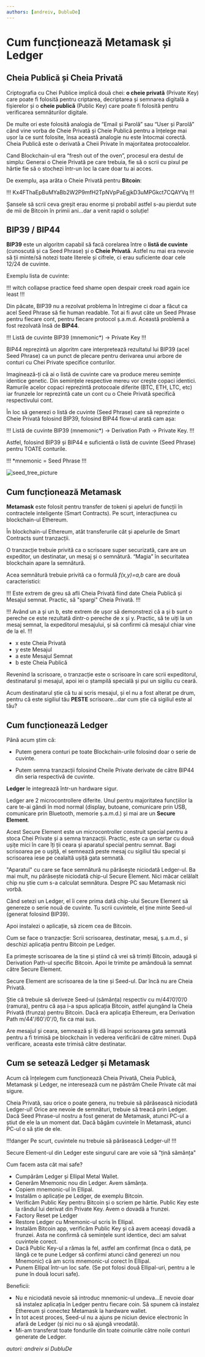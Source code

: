 ```yaml
---
authors: [andreiv, DubluDe]
---
```


# Cum funcționează Metamask și Ledger

## Cheia Publică și Cheia Privată

Criptografia cu Chei Publice implică două chei: **o cheie privată** (Private Key) care poate fi folosită pentru criptarea, decriptarea și semnarea digitală a fișierelor și o **cheie publică** (Public Key) care poate fi folosită pentru verificarea semnăturilor digitale.

De multe ori este folosită analogia de “Email și Parolă” sau “User și Parolă” când vine vorba de Cheie Privată și Cheie Publică pentru a înțelege mai ușor la ce sunt folosite, însa această analogie nu este întocmai corectă. Cheia Publică este o derivată a Cheii Private în majoritatea protocoalelor.

Cand Blockchain-ul era “fresh out of the oven”, procesul era destul de simplu: Generai o Cheie Privată pe care trebuia, fie să o scrii cu pixul pe hârtie fie să o stochezi într-un loc la care doar tu ai acces.

De exemplu, așa arăta o Cheie Privată pentru **Bitcoin**:

!!!
Kx4FThaEpBuMYaBb2W2P9mfH2TpNVpPaEgjkD3uMPGkct7CQAYVq
!!!

Șansele să scrii ceva greșit erau enorme și probabil astfel s-au pierdut sute de mii de Bitcoin în primii ani…dar a venit rapid o soluție!

## BIP39 / BIP44

**BIP39** este un algoritm capabil să facă corelarea între o **listă de cuvinte** (cunoscută și ca Seed Phrase) și o **Cheie Privată**. Astfel nu mai era nevoie să ții minte/să notezi toate literele și cifrele, ci erau suficiente doar cele 12/24 de cuvinte.

Exemplu lista de cuvinte:

!!!
witch collapse practice feed shame open despair creek road again ice least
!!!

Din păcate, BIP39 nu a rezolvat problema în întregime ci doar a făcut ca acel Seed Phrase să fie human readable. Tot ai fi avut câte un Seed Phrase pentru fiecare cont, pentru fiecare protocol ș.a.m.d. Această problemă a fost rezolvată însă de **BIP44**.

!!!
Listă de cuvinte BIP39 (mnemonic\*) -> Private Key
!!!

BIP44 reprezintă un algoritm care interpretează rezultatul lui BIP39 (acel Seed Phrase) ca un punct de plecare pentru derivarea unui arbore de conturi cu Chei Private specifice conturilor.

Imaginează-ți că ai o listă de cuvinte care va produce mereu semințe identice genetic. Din semințele respective mereu vor crește copaci identici. Ramurile acelor copaci reprezintă protocoale diferite (BTC, ETH, LTC, etc) iar frunzele lor reprezintă cate un cont cu o Cheie Privată specifică respectivului cont.

În loc să generezi o listă de cuvinte (Seed Phrase) care să reprezinte o Cheie Privată folosind BIP39, folosind BIP44 flow-ul arată cam așa:

!!!
Listă de cuvinte BIP39 (mnemonic\*) -> Derivation Path -> Private Key.
!!!

Astfel, folosind BIP39 și BIP44 e suficientă o listă de cuvinte (Seed Phrase) pentru TOATE conturile.

!!!
\*mnemonic = Seed Phrase
!!!

![seed_tree_picture](seed_tree.png)

## Cum funcționează Metamask

**Metamask** este folosit pentru transfer de tokeni și apeluri de funcții în contractele inteligente (Smart Contracts). Pe scurt, interacțiunea cu blockchain-ul Ethereum.

În blockchain-ul Ethereum, atât transferurile cât și apelurile de Smart Contracts sunt tranzacții.

O tranzacție trebuie privită ca o scrisoare super securizată, care are un expeditor, un destinatar, un mesaj și o semnătură. “Magia” în securitatea blockchain apare la semnătură.

Acea semnătură trebuie privită ca o formulă _f(x,y)=a,b_ care are două caracteristici:

!!!
Este extrem de greu să afli Cheia Privată fiind date Cheia Publică și Mesajul semnat. Practic, să "spargi" Cheia Privată.
!!!

!!!
Având un a și un b, este extrem de ușor să demonstrezi că a și b sunt o pereche ce este rezultată dintr-o pereche de x și y. Practic, să te uiți la un mesaj semnat, la expeditorul mesajului, și să confirmi că mesajul chiar vine de la el.
!!!

- x este Cheia Privată
- y este Mesajul
- a este Mesajul Semnat
- b este Cheia Publică

Revenind la scrisoare, o tranzacție este o scrisoare în care scrii expeditorul, destinatarul și mesajul, apoi iei o ștampilă specială și pui un sigiliu cu ceară.

Acum destinatarul știe că tu ai scris mesajul, și el nu a fost alterat pe drum, pentru că este sigiliul tău **PESTE** scrisoare...dar cum știe că sigiliul este al tău?

## Cum funcționează Ledger

Până acum știm că:

- Putem genera conturi pe toate Blockchain-urile folosind doar o serie de cuvinte.

- Putem semna tranzacții folosind Cheile Private derivate de către BIP44 din seria respectivă de cuvinte.

**Ledger** le integrează într-un hardware sigur.

Ledger are 2 microcontrollere diferite. Unul pentru majoritatea funcțiilor la care te-ai gândi în mod normal (display, butoane, comunicare prin USB, comunicare prin Bluetooth, memorie ș.a.m.d.) și mai are un **Secure Element**.

Acest Secure Element este un microcontroller construit special pentru a stoca Chei Private și a semna tranzacții. Practic, este ca un sertar cu două ușițe mici în care îți ții ceara și aparatul special pentru semnat. Bagi scrisoarea pe o ușiță, el semnează peste mesaj cu sigiliul tău special și scrisoarea iese pe cealaltă ușiță gata semnată.

"Aparatul" cu care se face semnătură nu părăsește niciodată Ledger-ul. Ba mai mult, nu părăsește niciodată chip-ul Secure Element. Nici măcar celălalt chip nu știe cum s-a calculat semnătura. Despre PC sau Metamask nici vorbă.

Când setezi un Ledger, el îi cere prima dată chip-ului Secure Element să genereze o serie nouă de cuvinte. Tu scrii cuvintele, el ține minte Seed-ul (generat folosind BIP39).

Apoi instalezi o aplicație, să zicem cea de Bitcoin.

Cum se face o tranzacție: Scrii scrisoarea, destinatar, mesaj, ș.a.m.d., și deschizi aplicația pentru Bitcoin pe Ledger.

Ea primește scrisoarea de la tine și știind că vrei
să trimiți Bitcoin, adaugă și Derivation Path-ul
specific Bitcoin. Apoi le trimite pe amândouă la
semnat către Secure Element.

Secure Element are scrisoarea de la tine și Seed-ul. Dar încă nu are Cheia Privată.

Știe că trebuie să deriveze Seed-ul (sămânța) respectiv cu
m/44’/0’/0’/0 (ramura), pentru că așa i-a spus aplicația Bitcoin,
astfel ajungând la Cheia Privată (frunza) pentru Bitcoin. Dacă era aplicația Ethereum, era Derivation Path m/44'/60'/0'/0, fix ca mai sus.

Are mesajul și ceara, semnează și îți dă înapoi scrisoarea gata
semnată pentru a fi trimisă pe blockchain în vederea verificării de către mineri. După verificare, aceasta este trimisă către destinatar.

## Cum se setează Ledger și Metamask

Acum că înțelegem cum funcționează Cheia
Privată, Cheia Publică, Metamask și Ledger, ne
interesează cum ne păstrăm Cheile Private cât
mai sigure.

Cheia Privată, sau orice o poate genera, nu
trebuie să părăsească niciodată Ledger-ul!
Orice are nevoie de semnături, trebuie să treacă prin Ledger. Dacă Seed Phrase-ul nostru a fost generat de Metamask, atunci PC-ul a știut de ele la un moment dat. Dacă băgăm cuvintele în Metamask, atunci
PC-ul o să știe de ele.

!!!danger
Pe scurt, cuvintele nu trebuie să părăsească Ledger-ul!
!!!

Secure Element-ul din Ledger este singurul care are voie să "țină
sămânța"

Cum facem asta cât mai safe?

- Cumpărăm Ledger și Ellipal Metal Wallet.
- Generăm Mnemonic nou din Ledger. Avem sămânța.
- Copiem mnemonic-ul în Ellipal.
- Instalăm o aplicație pe Ledger, de exemplu Bitcoin.
- Verificăm Public Key pentru Bitcoin și o scriem pe hârtie. Public Key
  este la rândul lui derivat din Private Key. Avem o dovadă a frunzei.
- Factory Reset pe Ledger
- Restore Ledger cu Mnemonic-ul scris în Ellipal.
- Instalăm Bitcoin app, verificăm Public Key și că avem aceeași
  dovadă a frunzei. Asta ne confirmă că semințele sunt identice, deci am salvat cuvintele corect.
- Dacă Public Key-ul a rămas la fel, astfel am confirmat (înca o dată, pe lângă ce te pune Ledger să confirmi atunci când generezi un nou Mnemonic) că am scris mnemonic-ul corect în Ellipal.
- Punem Ellipal într-un loc safe. (Se pot folosi două Ellipal-uri, pentru a le pune în două locuri safe).

Beneficii:

- Nu e niciodată nevoie să introduc mnemonic-ul undeva…E nevoie
  doar să instalez aplicația în Ledger pentru fiecare coin. Să spunem că instalez Ethereum și conectez Metamask la hardware wallet.
- În tot acest proces, Seed-ul nu a ajuns pe niciun device electronic în afară de Ledger (și nici nu o să ajungă vreodată).
- Mi-am transferat toate fondurile din toate coinurile către noile conturi generate de Ledger.

_autori: andreiv si DubluDe_
